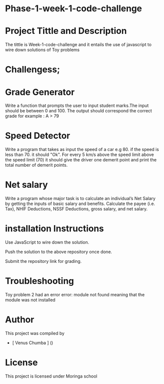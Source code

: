# Phase-1-week-1-code-challenge

# Project Tittle and Description
The tittle is Week-1-code-challenge and it entails the use of javascript to wire down solutions of Toy problems 
# Challengess;
 
 # Grade Generator
 Write a function that prompts the user to input student marks.The input should be between 0 and 100. The output should correspond the correct grade
 for example : A > 79

 # Speed Detector
 Write a program that takes as input the speed of a car e.g 80. if the speed is less than 70. it should "Ok". For every 5 km/s above the speed limit above the speed limit (70) it should give the driver one demerit point and print the total number of demerit points.
 
 # Net salary
 Write a program whose major task is to calculate an individual’s Net Salary by getting the inputs of basic salary and benefits. Calculate the payee (i.e. Tax), NHIF Deductions, NSSF Deductions, gross salary, and net salary. 

# installation Instructions

 Use JavaScript to wire down the solution.

 Push the solution to the above repository once done. 

 Submit the repository link for grading.

# Troubleshooting
Toy problem 2 had an error 
error: module not found
meaning that the module was not installed

# Author
This project was compiled by 
- [ Venus Chumba ] ()



# License
This project is licensed under Moringa school



